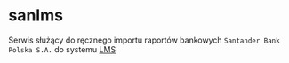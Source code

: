 # sanlms

Serwis służący do ręcznego importu raportów bankowych `Santander Bank Polska S.A.` do systemu [LMS](https://lms.org.pl/)

